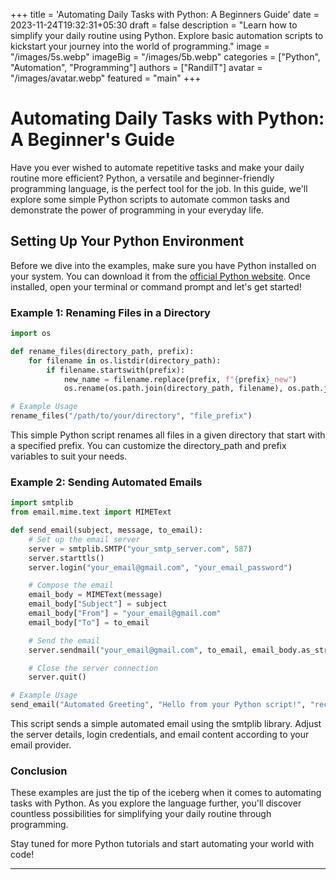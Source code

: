 +++
title = 'Automating Daily Tasks with Python: A Beginners Guide'
date = 2023-11-24T19:32:31+05:30
draft = false
description = "Learn how to simplify your daily routine using Python. Explore basic automation scripts to kickstart your journey into the world of programming."
image = "/images/5s.webp"
imageBig = "/images/5b.webp"
categories = ["Python", "Automation", "Programming"]
authors = ["RandilT"]
avatar = "/images/avatar.webp"
featured = "main"
+++

# Automating Daily Tasks with Python: A Beginner's Guide

Have you ever wished to automate repetitive tasks and make your daily routine more efficient? Python, a versatile and beginner-friendly programming language, is the perfect tool for the job. In this guide, we'll explore some simple Python scripts to automate common tasks and demonstrate the power of programming in your everyday life.

## Setting Up Your Python Environment

Before we dive into the examples, make sure you have Python installed on your system. You can download it from the [official Python website](https://www.python.org/downloads/). Once installed, open your terminal or command prompt and let's get started!

### Example 1: Renaming Files in a Directory

```python
import os

def rename_files(directory_path, prefix):
    for filename in os.listdir(directory_path):
        if filename.startswith(prefix):
            new_name = filename.replace(prefix, f"{prefix}_new")
            os.rename(os.path.join(directory_path, filename), os.path.join(directory_path, new_name))

# Example Usage
rename_files("/path/to/your/directory", "file_prefix")
```

This simple Python script renames all files in a given directory that start with a specified prefix. You can customize the directory_path and prefix variables to suit your needs.

### Example 2: Sending Automated Emails

```python
import smtplib
from email.mime.text import MIMEText

def send_email(subject, message, to_email):
    # Set up the email server
    server = smtplib.SMTP("your_smtp_server.com", 587)
    server.starttls()
    server.login("your_email@gmail.com", "your_email_password")

    # Compose the email
    email_body = MIMEText(message)
    email_body["Subject"] = subject
    email_body["From"] = "your_email@gmail.com"
    email_body["To"] = to_email

    # Send the email
    server.sendmail("your_email@gmail.com", to_email, email_body.as_string())

    # Close the server connection
    server.quit()

# Example Usage
send_email("Automated Greeting", "Hello from your Python script!", "recipient@example.com")


```

This script sends a simple automated email using the smtplib library. Adjust the server details, login credentials, and email content according to your email provider.

### Conclusion

These examples are just the tip of the iceberg when it comes to automating tasks with Python. As you explore the language further, you'll discover countless possibilities for simplifying your daily routine through programming.

Stay tuned for more Python tutorials and start automating your world with code!

---
